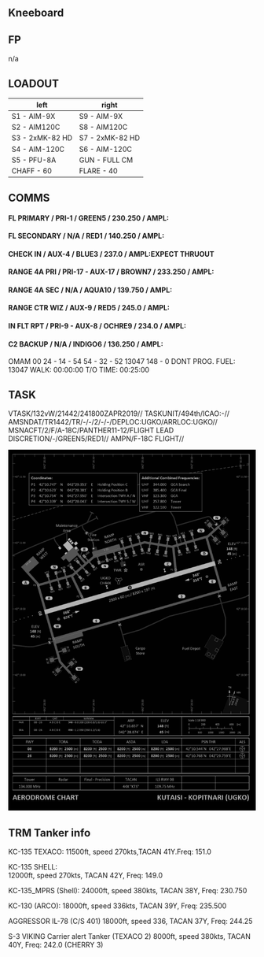 ## Kneeboard

## FP
n/a

	
## LOADOUT
left | right
----- | -----
S1 - AIM-9X | S9 - AIM-9X
S2 - AIM120C | S8 - AIM120C
S3 - 2xMK-82 HD | S7 - 2xMK-82 HD
S4 - AIM-120C | S6 - AIM-120C
S5 - PFU-8A | GUN - FULL CM
CHAFF - 60 | FLARE - 40

## COMMS
#### FL PRIMARY / PRI-1 / GREEN5 / 230.250 / AMPL:
#### FL SECONDARY / N/A / RED1 / 140.250 / AMPL:
#### CHECK IN / AUX-4 / BLUE3 / 237.0 / AMPL:EXPECT THRUOUT
#### RANGE 4A PRI / PRI-17 - AUX-17 / BROWN7 / 233.250 / AMPL:
#### RANGE 4A SEC / N/A / AQUA10 / 139.750 / AMPL:
#### RANGE CTR WIZ / AUX-9 / RED5 / 245.0 / AMPL:
#### IN FLT RPT / PRI-9 - AUX-8 / OCHRE9 / 234.0 / AMPL:
#### C2 BACKUP / N/A / INDIGO6 / 136.250 / AMPL:

OMAM		00		24 - 14 - 54		54 - 32 - 52	13047	148 - 0	DONT PROG.
FUEL:		13047		WALK:	00:00:00	T/O TIME:	00:25:00		

## TASK
VTASK/132vW/21442/241800ZAPR2019//
TASKUNIT/494th/ICAO:-//
AMSNDAT/TR1442/TR/-/-/2/-/-/DEPLOC:UGKO/ARRLOC:UGKO//
MSNACFT/2/F/A-18C/PANTHER11-12/FLIGHT LEAD DISCRETION/-/GREEN5/RED1//
AMPN/F-18C FLIGHT//

![UGKO](v1.png)


## TRM Tanker info
KC-135 TEXACO:
11500ft, speed 270kts,TACAN 41Y.Freq: 151.0

KC-135 SHELL:\
12000ft, speed 270kts, TACAN 42Y, Freq: 149.0

KC-135_MPRS (Shell):
24000ft, speed 380kts, TACAN 38Y, Freq: 230.750

KC-130 (ARCO):
18000ft, speed 336kts, TACAN 39Y, Freq: 235.500

AGGRESSOR IL-78 (C/S 401)
18000ft, speed 336, TACAN 37Y, Freq: 244.25

S-3 VIKING Carrier alert Tanker (TEXACO 2)
8000ft, speed 380kts, TACAN 40Y, Freq: 242.0 (CHERRY 3)